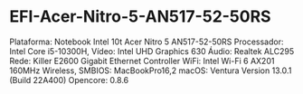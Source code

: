 # EFI-Acer-Nitro-5-AN517-52-50RS
Plataforma: Notebook Intel 10t Acer Nitro 5 AN517-52-50RS Processador: Intel Core i5-10300H, Vídeo: Intel UHD Graphics 630 Áudio: Realtek ALC295 Rede: Killer E2600 Gigabit Ethernet Controller WiFi: Intel Wi-Fi 6 AX201 160MHz Wireless, SMBIOS: MacBookPro16,2 macOS: Ventura Version 13.0.1 (Build 22A400) Opencore: 0.8.6
